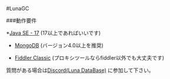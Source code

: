 #LunaGC

###動作要件

*[Java SE - 17](https://www.oracle.com/java/technologies/javase/jdk17-archive-downloads.html) (17以上であればいいです)

* [MongoDB](https://www.mongodb.com/try/download/community)  (バージョン4.0以上を推奨)

* [Fiddler Classic](https://telerik-fiddler.s3.amazonaws.com/fiddler/FiddlerSetup.exe) (プロキシツールならfiddler以外でも大丈夫です)


質問がある場合は[Discord(Luna DataBase)](https://discord.gg/T5vZU6UyeG) に参加して下さい｡
